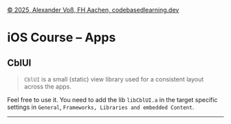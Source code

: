 [© 2025, Alexander Voß, FH Aachen, codebasedlearning.dev](mailto:info@codebasedlearning.dev)

# iOS Course – Apps


## CblUI

> `CblUI` is a small (static) view library used for a consistent layout across the apps.

Feel free to use it. You need to add the lib `libCblUI.a` in the target specific settings in `General`, `Frameworks, Libraries and embedded Content`.

---
